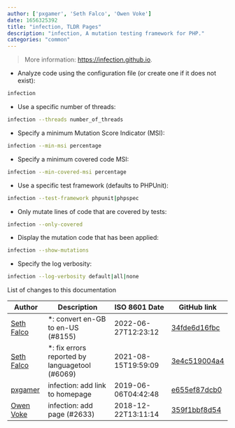 ```yaml
---
author: ['pxgamer', 'Seth Falco', 'Owen Voke']
date: 1656325392
title: "infection, TLDR Pages"
description: "infection, A mutation testing framework for PHP."
categories: "common"
---
```

> More information: <https://infection.github.io>.

- Analyze code using the configuration file (or create one if it does not exist):

```bash
infection
```

- Use a specific number of threads:

```bash
infection --threads number_of_threads
```

- Specify a minimum Mutation Score Indicator (MSI):

```bash
infection --min-msi percentage
```

- Specify a minimum covered code MSI:

```bash
infection --min-covered-msi percentage
```

- Use a specific test framework (defaults to PHPUnit):

```bash
infection --test-framework phpunit|phpspec
```

- Only mutate lines of code that are covered by tests:

```bash
infection --only-covered
```

- Display the mutation code that has been applied:

```bash
infection --show-mutations
```

- Specify the log verbosity:

```bash
infection --log-verbosity default|all|none
```
List of changes to this documentation


Author | Description | ISO 8601 Date | GitHub link
------|-----|-----|-----
[Seth Falco](mailto:seth@falco.fun) | *: convert en-GB to en-US (#8155) | 2022-06-27T12:23:12 | [34fde6d16fbc](https://github.com/tldr-pages/tldr/commit/34fde6d16fbc0a3c45fff5903f0fc2597547b1bb)
[Seth Falco](mailto:seth@falco.fun) | *: fix errors reported by languagetool (#6069) | 2021-08-15T19:59:09 | [3e4c519004a4](https://github.com/tldr-pages/tldr/commit/3e4c519004a471c861cdc609fd7239ee3355671c)
[pxgamer](mailto:owzie123@gmail.com) | infection: add link to homepage | 2019-06-06T04:42:48 | [e655ef87dcb0](https://github.com/tldr-pages/tldr/commit/e655ef87dcb002c8310a2dc74ddf18d377b96bf2)
[Owen Voke](mailto:owzie123@gmail.com) | infection: add page (#2633) | 2018-12-22T13:11:14 | [359f1bbf8d54](https://github.com/tldr-pages/tldr/commit/359f1bbf8d5487cb14453ad3793811a32a5dd052)


